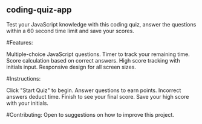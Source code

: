 ## coding-quiz-app

Test your JavaScript knowledge with this coding quiz, answer the questions within a 60 second time limit and save your scores.

#Features:

Multiple-choice JavaScript questions.
Timer to track your remaining time.
Score calculation based on correct answers.
High score tracking with initials input.
Responsive design for all screen sizes.

#Instructions:

Click "Start Quiz" to begin.
Answer questions to earn points.
Incorrect answers deduct time.
Finish to see your final score.
Save your high score with your initials.

#Contributing:
Open to suggestions on how to improve this project.
